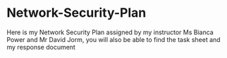 # Network-Security-Plan
Here is my Network Security Plan assigned by my instructor Ms Bianca Power and Mr David Jorm, you will also be able to find the task sheet and my response document
